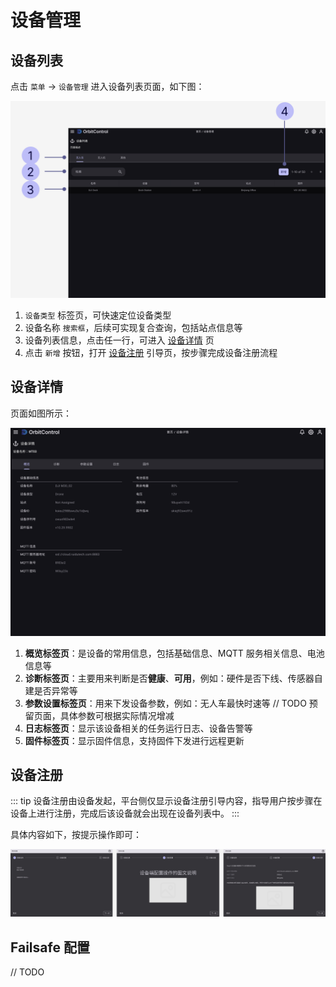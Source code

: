 # 设备管理

## 设备列表

点击 `菜单` -> `设备管理` 进入设备列表页面，如下图：

![](/images/orbitcontrol/user-guide/device-page-device-list.png)

1. `设备类型` 标签页，可快速定位设备类型
2. 设备名称 `搜索框`，后续可实现复合查询，包括站点信息等
3. 设备列表信息，点击任一行，可进入 [设备详情](#设备详情) 页
4. 点击 `新增` 按钮，打开 [设备注册](#设备注册) 引导页，按步骤完成设备注册流程

## 设备详情

页面如图所示：

![](/images/orbitcontrol/user-guide/device-page-device-detail.png)

1. **概览标签页**：是设备的常用信息，包括基础信息、MQTT 服务相关信息、电池信息等
2. **诊断标签页**：主要用来判断是否**健康**、**可用**，例如：硬件是否下线、传感器自建是否异常等
3. **参数设置标签页**：用来下发设备参数，例如：无人车最快时速等 // TODO 预留页面，具体参数可根据实际情况增减
4. **日志标签页**：显示该设备相关的任务运行日志、设备告警等
3. **固件标签页**：显示固件信息，支持固件下发进行远程更新

## 设备注册

::: tip
设备注册由设备发起，平台侧仅显示设备注册引导内容，指导用户按步骤在设备上进行注册，完成后该设备就会出现在设备列表中。
:::

具体内容如下，按提示操作即可：

![](/images/orbitcontrol/user-guide/device-page-device-register.png)

## Failsafe 配置

// TODO